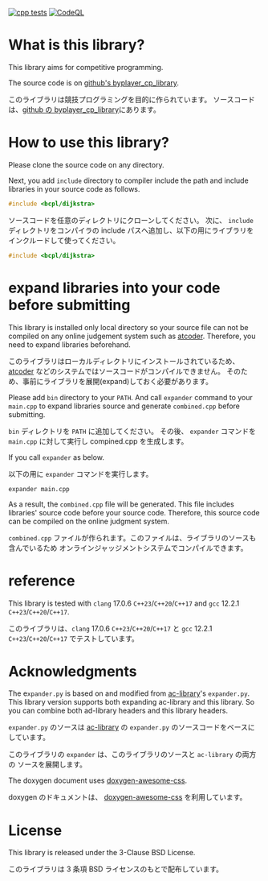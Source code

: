 [![cpp tests](https://github.com/byplayer/byplayer_cp_library/actions/workflows/ci-cpp.yml/badge.svg?branch=main)](https://github.com/byplayer/byplayer_cp_library/actions/workflows/ci-cpp.yml)
[![CodeQL](https://github.com/byplayer/byplayer_cp_library/actions/workflows/github-code-scanning/codeql/badge.svg?branch=main)](https://github.com/byplayer/byplayer_cp_library/actions/workflows/github-code-scanning/codeql)

# What is this library?

This library aims for competitive programming.

The source code is on [github's byplayer_cp_library](https://github.com/byplayer/byplayer_cp_library).

このライブラリは競技プログラミングを目的に作られています。
ソースコードは、[github の byplayer_cp_library](https://github.com/byplayer/byplayer_cp_library)にあります。

# How to use this library?

Please clone the source code on any directory.

Next, you add `include` directory to compiler include the path and include
libraries in your source code as follows.

```cpp
#include <bcpl/dijkstra>
```

ソースコードを任意のディレクトリにクローンしてください。
次に、 `include` ディレクトリをコンパイラの include パスへ追加し、以下の用にライブラリを
インクルードして使ってください。

```cpp
#include <bcpl/dijkstra>
```

# expand libraries into your code before submitting

This library is installed only local directory so your source file can not be compiled
on any online judgement system such as [atcoder](https://atcoder.jp/). Therefore, you need to expand libraries beforehand.

このライブラリはローカルディレクトリにインストールされているため、 [atcoder](https://atcoder.jp/)
などのシステムではソースコードがコンパイルできません。
そのため、事前にライブラリを展開(expand)しておく必要があります。

Please add `bin` directory to your `PATH`.
And call `expander` command to your `main.cpp` to expand libraries source
and generate `combined.cpp` before submitting.

`bin` ディレクトリを `PATH` に追加してください。
その後、 `expander` コマンドを `main.cpp` に対して実行し compined.cpp を生成します。

If you call `expander` as below.

以下の用に `expander` コマンドを実行します。

```{.bash}
expander main.cpp
```

As a result, the `combined.cpp` file will be generated. This file includes libraries'
source code before your source code. Therefore, this source code can be compiled
on the online judgment system.

`combined.cpp` ファイルが作られます。このファイルは、ライブラリのソースも含んでいるため
オンラインジャッジメントシステムでコンパイルできます。

# reference

This library is tested with `clang` 17.0.6 `C++23`/`C++20`/`C++17` and
`gcc` 12.2.1 `C++23`/`C++20`/`C++17`.

このライブラリは、`clang` 17.0.6 `C++23`/`C++20`/`C++17` と
`gcc` 12.2.1 `C++23`/`C++20`/`C++17` でテストしています。

# Acknowledgments

The e`xpander.py` is based on and modified from
[ac-library](https://github.com/atcoder/ac-library)'s `expander.py`.
This library version supports both expanding ac-library and this library. So you can combine both ad-library headers and
this library headers.

`expander.py` のソースは
[ac-library](https://github.com/atcoder/ac-library) の `expander.py`
のソースコードをベースにしています。

このライブラリの `expander` は、このライブラリのソースと `ac-library` の両方の
ソースを展開します。

The doxygen document uses [doxygen-awesome-css](https://jothepro.github.io/doxygen-awesome-css/).

doxygen のドキュメントは、 [doxygen-awesome-css](https://jothepro.github.io/doxygen-awesome-css/) を利用しています。

# License

This library is released under the 3-Clause BSD License.

このライブラリは 3 条項 BSD ライセンスのもとで配布しています。
